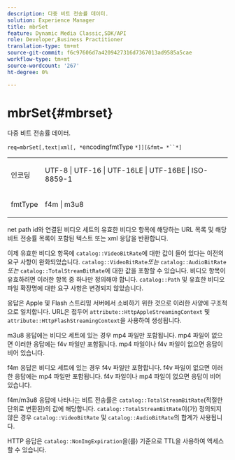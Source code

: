 ```yaml
---
description: 다중 비트 전송률 데이터.
solution: Experience Manager
title: mbrSet
feature: Dynamic Media Classic,SDK/API
role: Developer,Business Practitioner
translation-type: tm+mt
source-git-commit: f6c97606d7a4209427316d7367013ad9585a5cae
workflow-type: tm+mt
source-wordcount: '267'
ht-degree: 0%

---
```



# mbrSet{#mbrset}

다중 비트 전송률 데이터.

`req=mbrSet[,text|xml[, *`encodingfmtType `*]][&fmt= *``*]`

<table id="simpletable_D2B8704E09B34337870A257CD7CB5C56"> 
 <tr class="strow"> 
  <td class="stentry"> <p><span class="codeph"><span class="varname"> 인코딩</span></span> </p> </td> 
  <td class="stentry"> <p><span class="codeph"> UTF-8 | UTF-16 | UTF-16LE | UTF-16BE | ISO-8859-1</span> </p></td> 
 </tr> 
 <tr class="strow"> 
  <td class="stentry"> <p><span class="codeph"><span class="varname"> fmtType</span></span> </p></td> 
  <td class="stentry"> <p><span class="codeph"> f4m | m3u8</span> </p></td> 
 </tr> 
</table>

net path id와 연결된 비디오 세트의 유효한 비디오 항목에 해당하는 URL 목록 및 해당 비트 전송률 목록이 포함된 텍스트 또는 xml 응답을 반환합니다.

이제 유효한 비디오 항목에 `catalog::VideoBitRate`에 대한 값이 들어 있다는 이전의 요구 사항이 완화되었습니다. `catalog::VideoBitRate`*또는* `catalog::AudioBitRate`*또는* `catalog::TotalStreamBitRate`에 대한 값을 포함할 수 있습니다. 비디오 항목이 유효하려면 이러한 항목 중 하나만 정의해야 합니다. `catalog::Path` 및 유효한 비디오 파일 확장명에 대한 요구 사항은 변경되지 않았습니다.

응답은 Apple 및 Flash 스트리밍 서버에서 소비하기 위한 것으로 이러한 사양에 구조적으로 일치합니다. URL은 접두어 `attribute::HttpAppleStreamingContext` 및 `attribute::HttpFlashStreamingContext`을 사용하여 생성됩니다.

m3u8 응답에는 비디오 세트에 있는 경우 mp4 파일만 포함됩니다. mp4 파일이 없으면 이러한 응답에는 f4v 파일만 포함됩니다. mp4 파일이나 f4v 파일이 없으면 응답이 비어 있습니다.

f4m 응답은 비디오 세트에 있는 경우 f4v 파일만 포함합니다. f4v 파일이 없으면 이러한 응답에는 mp4 파일만 포함됩니다. f4v 파일이나 mp4 파일이 없으면 응답이 비어 있습니다.

f4m/m3u8 응답에 나타나는 비트 전송률은 `catalog::TotalStreamBitRate`(적절한 단위로 변환된)의 값에 해당합니다. `catalog::TotalStreamBitRate`이(가) 정의되지 않은 경우 `catalog::VideoBitRate` 및 `catalog::AudioBitRate`의 합계가 사용됩니다.

HTTP 응답은 `catalog::NonImgExpiration`을(를) 기준으로 TTL을 사용하여 액세스할 수 있습니다.
